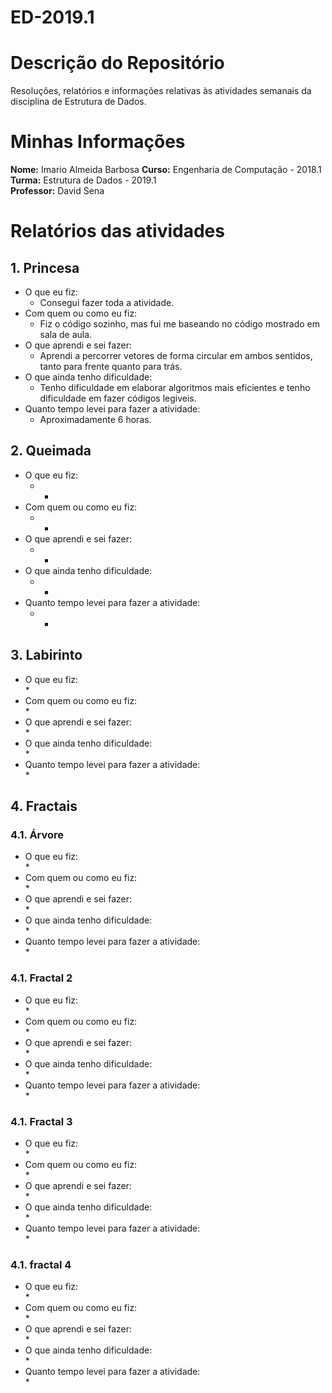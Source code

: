 # ED-2019.1

# Descrição do Repositório
Resoluções, relatórios e informações relativas às atividades semanais da disciplina de Estrutura de Dados.

#

# Minhas Informações 


**Nome:** Imario Almeida Barbosa 
**Curso:** Engenharia de Computação - 2018.1  
**Turma:** Estrutura de Dados - 2019.1  
**Professor:** David Sena  

#

# Relatórios das atividades

## 1. Princesa

* O que eu fiz:  
    * Consegui fazer toda a atividade.
* Com quem ou como eu fiz:
    * Fiz o código sozinho, mas fui me baseando no código mostrado em sala de aula.
* O que aprendi e sei fazer:
    * Aprendi a percorrer vetores de forma circular em ambos sentidos, tanto para frente quanto para trás.
* O que ainda tenho dificuldade:
    * Tenho dificuldade em elaborar algoritmos mais eficientes e tenho dificuldade em fazer códigos legiveis.
* Quanto tempo levei para fazer a atividade:
    * Aproximadamente 6 horas.

## 2. Queimada

* O que eu fiz:    
    * -
* Com quem ou como eu fiz:  
    * -
* O que aprendi e sei fazer:  
    * -
* O que ainda tenho dificuldade:  
    *  -
* Quanto tempo levei para fazer a atividade:  
    * -

## 3. Labirinto

* O que eu fiz:  
    *
* Com quem ou como eu fiz:  
    *
* O que aprendi e sei fazer:  
    *
* O que ainda tenho dificuldade:  
    *
* Quanto tempo levei para fazer a atividade:  
    *

## 4. Fractais

### 4.1. Árvore

* O que eu fiz:  
    *
* Com quem ou como eu fiz:  
    *
* O que aprendi e sei fazer:  
    *
* O que ainda tenho dificuldade:  
    *
* Quanto tempo levei para fazer a atividade:  
    *

### 4.1. Fractal 2

* O que eu fiz:  
    *
* Com quem ou como eu fiz:  
    *
* O que aprendi e sei fazer:  
    *
* O que ainda tenho dificuldade:  
    *
* Quanto tempo levei para fazer a atividade:  
    *

### 4.1. Fractal 3

* O que eu fiz:  
    *
* Com quem ou como eu fiz:  
    *
* O que aprendi e sei fazer:  
    *
* O que ainda tenho dificuldade:  
    *
* Quanto tempo levei para fazer a atividade:  
    *

### 4.1. fractal 4

* O que eu fiz:  
    *
* Com quem ou como eu fiz:  
    *
* O que aprendi e sei fazer:  
    *
* O que ainda tenho dificuldade:  
    *
* Quanto tempo levei para fazer a atividade:  
    *

